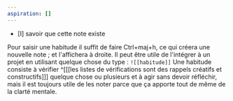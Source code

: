 ```yaml
---
aspiration: []
---
```

- [I] savoir que cette note existe 

Pour saisir une habitude il suffit de faire Ctrl+maj+h, ce qui créera une nouvelle note ; et l'affichera à droite.
Il peut être utile de l'intégrer à un projet en utilisant quelque chose du type : `![[habitude]]`
Une habitude consiste à vérifier ^[[[les listes de vérifications sont des rappels créatifs et constructifs]]] quelque chose ou plusieurs et à agir sans devoir réfléchir, mais il est toujours utile de les noter parce que ça apporte tout de même de la clarté mentale.